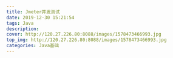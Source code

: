 ```yaml
---
title: Jmeter并发测试
date: 2019-12-30 15:21:54
tags: Java
description: 
cover: http://120.27.226.80:8088/images/1578473466993.jpg
top_img: http://120.27.226.80:8088/images/1578473466993.jpg
categories: Java基础
---
```


